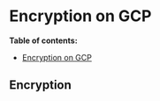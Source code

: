 # Encryption on GCP

**Table of contents:**
- [Encryption on GCP](#encryption)


<a id="encryption"></a>
## Encryption